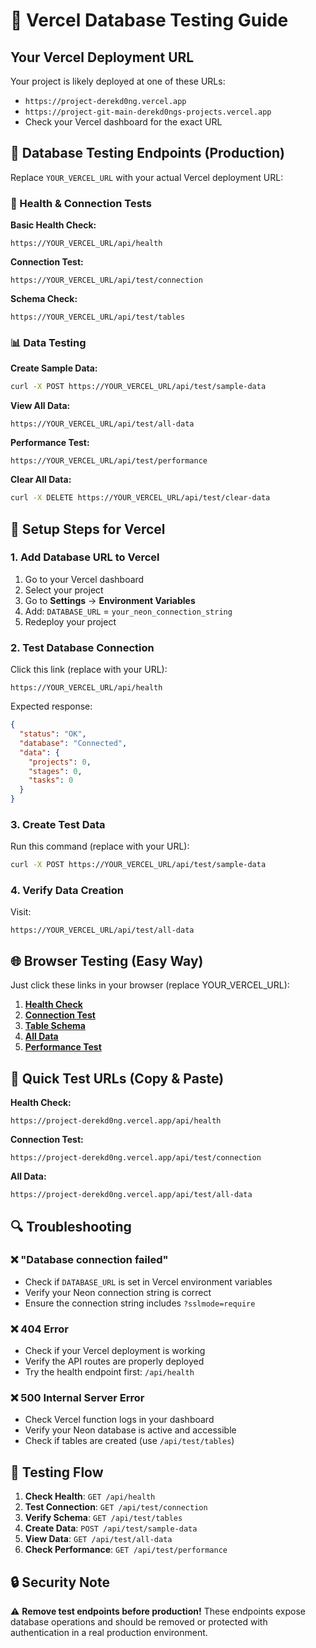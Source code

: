 # 🚀 Vercel Database Testing Guide

## Your Vercel Deployment URL

Your project is likely deployed at one of these URLs:
- `https://project-derekd0ng.vercel.app`
- `https://project-git-main-derekd0ngs-projects.vercel.app`
- Check your Vercel dashboard for the exact URL

## 🧪 Database Testing Endpoints (Production)

Replace `YOUR_VERCEL_URL` with your actual Vercel deployment URL:

### 🏥 Health & Connection Tests

**Basic Health Check:**
```
https://YOUR_VERCEL_URL/api/health
```

**Connection Test:**
```
https://YOUR_VERCEL_URL/api/test/connection
```

**Schema Check:**
```
https://YOUR_VERCEL_URL/api/test/tables
```

### 📊 Data Testing

**Create Sample Data:**
```bash
curl -X POST https://YOUR_VERCEL_URL/api/test/sample-data
```

**View All Data:**
```
https://YOUR_VERCEL_URL/api/test/all-data
```

**Performance Test:**
```
https://YOUR_VERCEL_URL/api/test/performance
```

**Clear All Data:**
```bash
curl -X DELETE https://YOUR_VERCEL_URL/api/test/clear-data
```

## 🔧 Setup Steps for Vercel

### 1. Add Database URL to Vercel
1. Go to your Vercel dashboard
2. Select your project
3. Go to **Settings** → **Environment Variables**
4. Add: `DATABASE_URL` = `your_neon_connection_string`
5. Redeploy your project

### 2. Test Database Connection
Click this link (replace with your URL):
```
https://YOUR_VERCEL_URL/api/health
```

Expected response:
```json
{
  "status": "OK",
  "database": "Connected",
  "data": {
    "projects": 0,
    "stages": 0,
    "tasks": 0
  }
}
```

### 3. Create Test Data
Run this command (replace with your URL):
```bash
curl -X POST https://YOUR_VERCEL_URL/api/test/sample-data
```

### 4. Verify Data Creation
Visit:
```
https://YOUR_VERCEL_URL/api/test/all-data
```

## 🌐 Browser Testing (Easy Way)

Just click these links in your browser (replace YOUR_VERCEL_URL):

1. **[Health Check](https://YOUR_VERCEL_URL/api/health)**
2. **[Connection Test](https://YOUR_VERCEL_URL/api/test/connection)**
3. **[Table Schema](https://YOUR_VERCEL_URL/api/test/tables)**
4. **[All Data](https://YOUR_VERCEL_URL/api/test/all-data)**
5. **[Performance Test](https://YOUR_VERCEL_URL/api/test/performance)**

## 📱 Quick Test URLs (Copy & Paste)

**Health Check:**
```
https://project-derekd0ng.vercel.app/api/health
```

**Connection Test:**
```
https://project-derekd0ng.vercel.app/api/test/connection
```

**All Data:**
```
https://project-derekd0ng.vercel.app/api/test/all-data
```

## 🔍 Troubleshooting

### ❌ "Database connection failed"
- Check if `DATABASE_URL` is set in Vercel environment variables
- Verify your Neon connection string is correct
- Ensure the connection string includes `?sslmode=require`

### ❌ 404 Error
- Check if your Vercel deployment is working
- Verify the API routes are properly deployed
- Try the health endpoint first: `/api/health`

### ❌ 500 Internal Server Error
- Check Vercel function logs in your dashboard
- Verify your Neon database is active and accessible
- Check if tables are created (use `/api/test/tables`)

## 🎯 Testing Flow

1. **Check Health**: `GET /api/health`
2. **Test Connection**: `GET /api/test/connection`  
3. **Verify Schema**: `GET /api/test/tables`
4. **Create Data**: `POST /api/test/sample-data`
5. **View Data**: `GET /api/test/all-data`
6. **Check Performance**: `GET /api/test/performance`

## 🔒 Security Note

⚠️ **Remove test endpoints before production!** These endpoints expose database operations and should be removed or protected with authentication in a real production environment.